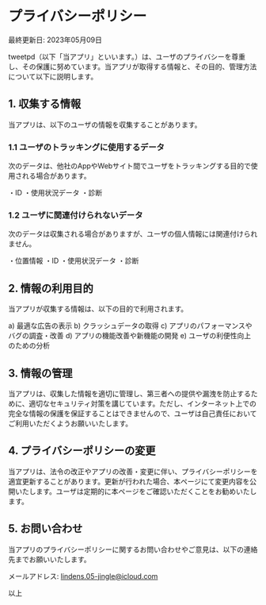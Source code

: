 # プライバシーポリシー
最終更新日: 2023年05月09日

tweetpd（以下「当アプリ」といいます。）は、ユーザのプライバシーを尊重し、その保護に努めています。当アプリが取得する情報と、その目的、管理方法について以下に説明します。

## 1. 収集する情報
当アプリは、以下のユーザの情報を収集することがあります。

### 1.1 ユーザのトラッキングに使用するデータ
次のデータは、他社のAppやWebサイト間でユーザをトラッキングする目的で使用される場合があります。

・ID
・使用状況データ
・診断
### 1.2 ユーザに関連付けられないデータ
次のデータは収集される場合がありますが、ユーザの個人情報には関連付けられません。

・位置情報
・ID
・使用状況データ
・診断
## 2. 情報の利用目的
当アプリが収集する情報は、以下の目的で利用されます。

a) 最適な広告の表示
b) クラッシュデータの取得
c) アプリのパフォーマンスやバグの調査・改善
d) アプリの機能改善や新機能の開発
e) ユーザの利便性向上のための分析

## 3. 情報の管理
当アプリは、収集した情報を適切に管理し、第三者への提供や漏洩を防止するために、適切なセキュリティ対策を講じています。ただし、インターネット上での完全な情報の保護を保証することはできませんので、ユーザは自己責任においてご利用いただくようお願いいたします。

## 4. プライバシーポリシーの変更
当アプリは、法令の改正やアプリの改善・変更に伴い、プライバシーポリシーを適宜更新することがあります。更新が行われた場合、本ページにて変更内容を公開いたします。ユーザは定期的に本ページをご確認いただくことをお勧めいたします。

## 5. お問い合わせ
当アプリのプライバシーポリシーに関するお問い合わせやご意見は、以下の連絡先までお願いいたします。

メールアドレス: lindens.05-jingle@icloud.com

以上

